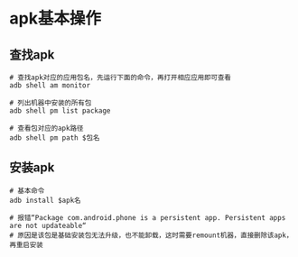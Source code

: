 # apk基本操作

## 查找apk

```Shell
# 查找apk对应的应用包名，先运行下面的命令，再打开相应应用即可查看
adb shell am monitor

# 列出机器中安装的所有包
adb shell pm list package

# 查看包对应的apk路径
adb shell pm path $包名
```

## 安装apk

```Shell
# 基本命令
adb install $apk名

# 报错“Package com.android.phone is a persistent app. Persistent apps are not updateable“
# 原因是该包是基础安装包无法升级，也不能卸载，这时需要remount机器，直接删除该apk，再重启安装
```
